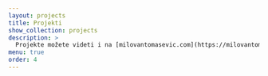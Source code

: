 ```yaml
---
layout: projects
title: Projekti
show_collection: projects
description: >
  Projekte možete videti i na [milovantomasevic.com](https://milovantomasevic.com/projects/).
menu: true
order: 4
---
```

